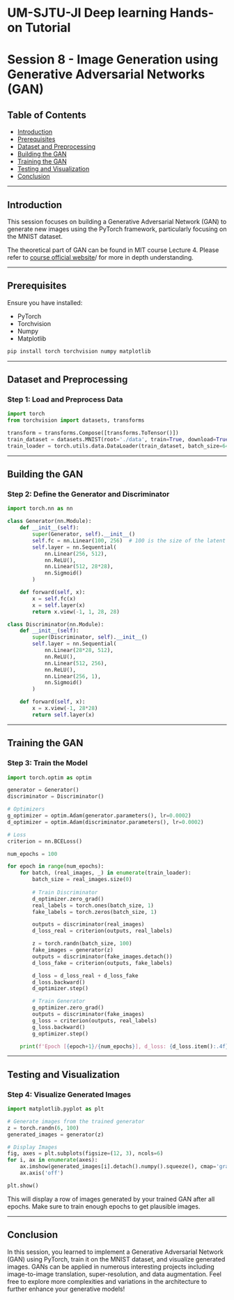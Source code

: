 # UM-SJTU-JI Deep learning Hands-on Tutorial 
# Session 8 - Image Generation using Generative Adversarial Networks (GAN)

## Table of Contents

- [Introduction](#introduction)
- [Prerequisites](#prerequisites)
- [Dataset and Preprocessing](#dataset-and-preprocessing)
- [Building the GAN](#building-the-gan)
- [Training the GAN](#training-the-gan)
- [Testing and Visualization](#testing-and-visualization)
- [Conclusion](#conclusion)

---

## Introduction

This session focuses on building a Generative Adversarial Network (GAN) to generate new images using the PyTorch framework, particularly focusing on the MNIST dataset.

The theoretical part of GAN can be found in MIT course Lecture 4. Please refer to [course official website](http://introtodeeplearning.com/)/ for more in depth understanding.

---

## Prerequisites

Ensure you have installed:

- PyTorch
- Torchvision
- Numpy
- Matplotlib

```bash
pip install torch torchvision numpy matplotlib
```

---

## Dataset and Preprocessing

### Step 1: Load and Preprocess Data

```python
import torch
from torchvision import datasets, transforms

transform = transforms.Compose([transforms.ToTensor()])
train_dataset = datasets.MNIST(root='./data', train=True, download=True, transform=transform)
train_loader = torch.utils.data.DataLoader(train_dataset, batch_size=64, shuffle=True)
```

---

## Building the GAN

### Step 2: Define the Generator and Discriminator

```python
import torch.nn as nn

class Generator(nn.Module):
    def __init__(self):
        super(Generator, self).__init__()
        self.fc = nn.Linear(100, 256)  # 100 is the size of the latent vector
        self.layer = nn.Sequential(
            nn.Linear(256, 512),
            nn.ReLU(),
            nn.Linear(512, 28*28),
            nn.Sigmoid()
        )

    def forward(self, x):
        x = self.fc(x)
        x = self.layer(x)
        return x.view(-1, 1, 28, 28)

class Discriminator(nn.Module):
    def __init__(self):
        super(Discriminator, self).__init__()
        self.layer = nn.Sequential(
            nn.Linear(28*28, 512),
            nn.ReLU(),
            nn.Linear(512, 256),
            nn.ReLU(),
            nn.Linear(256, 1),
            nn.Sigmoid()
        )

    def forward(self, x):
        x = x.view(-1, 28*28)
        return self.layer(x)
```

---

## Training the GAN

### Step 3: Train the Model

```python
import torch.optim as optim

generator = Generator()
discriminator = Discriminator()

# Optimizers
g_optimizer = optim.Adam(generator.parameters(), lr=0.0002)
d_optimizer = optim.Adam(discriminator.parameters(), lr=0.0002)

# Loss
criterion = nn.BCELoss()

num_epochs = 100

for epoch in range(num_epochs):
    for batch, (real_images, _) in enumerate(train_loader):
        batch_size = real_images.size(0)
        
        # Train Discriminator
        d_optimizer.zero_grad()
        real_labels = torch.ones(batch_size, 1)
        fake_labels = torch.zeros(batch_size, 1)

        outputs = discriminator(real_images)
        d_loss_real = criterion(outputs, real_labels)

        z = torch.randn(batch_size, 100)
        fake_images = generator(z)
        outputs = discriminator(fake_images.detach())
        d_loss_fake = criterion(outputs, fake_labels)

        d_loss = d_loss_real + d_loss_fake
        d_loss.backward()
        d_optimizer.step()

        # Train Generator
        g_optimizer.zero_grad()
        outputs = discriminator(fake_images)
        g_loss = criterion(outputs, real_labels)
        g_loss.backward()
        g_optimizer.step()

    print(f'Epoch [{epoch+1}/{num_epochs}], d_loss: {d_loss.item():.4f}, g_loss: {g_loss.item():.4f}')
```

---

## Testing and Visualization

### Step 4: Visualize Generated Images

```python
import matplotlib.pyplot as plt

# Generate images from the trained generator
z = torch.randn(6, 100)
generated_images = generator(z)

# Display Images
fig, axes = plt.subplots(figsize=(12, 3), ncols=6)
for i, ax in enumerate(axes):
    ax.imshow(generated_images[i].detach().numpy().squeeze(), cmap='gray')
    ax.axis('off')

plt.show()
```

This will display a row of images generated by your trained GAN after all epochs. Make sure to train enough epochs to get plausible images.

---

## Conclusion

In this session, you learned to implement a Generative Adversarial Network (GAN) using PyTorch, train it on the MNIST dataset, and visualize generated images. GANs can be applied in numerous interesting projects including image-to-image translation, super-resolution, and data augmentation. Feel free to explore more complexities and variations in the architecture to further enhance your generative models!
